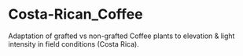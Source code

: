 # Costa-Rican_Coffee
Adaptation of grafted vs non-grafted Coffee plants to elevation &amp; light intensity in field conditions (Costa Rica).
